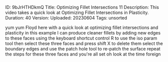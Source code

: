 ID: 9bJrHTHDkmQ
Title: Optimizing Fillet Intersections 11
Description: This video takes a quick look at Optimizing Fillet Intersections in Plasticity.
Duration: 40
Version: 
Uploaded: 20230604
Tags: unsorted

yum yum
Floyd here with a quick look at
optimizing fillet intersections and
plasticity in this example I can produce
cleaner fillets by adding new edges to
these faces using the keyboard shortcut
control R to use the iso param tool
then select these three faces and press
shift X to delete them
select the boundary edges and use the
patch hole tool to re-patch the surface
repeat the steps for these three faces
and you're all set oh look at the time
foreign
